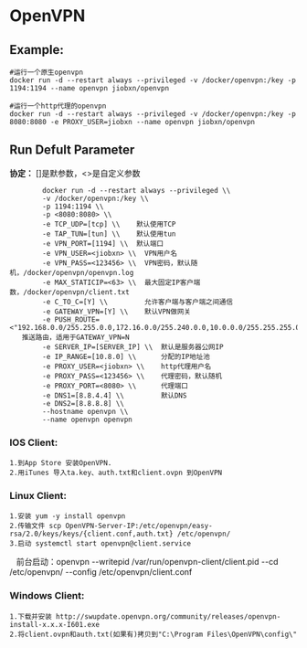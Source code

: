 OpenVPN
===

## Example:

    #运行一个原生openvpn
    docker run -d --restart always --privileged -v /docker/openvpn:/key -p 1194:1194 --name openvpn jiobxn/openvpn

    #运行一个http代理的openvpn
    docker run -d --restart always --privileged -v /docker/openvpn:/key -p 8080:8080 -e PROXY_USER=jiobxn --name openvpn jiobxn/openvpn
    

## Run Defult Parameter
**协定：** []是默参数，<>是自定义参数

			docker run -d --restart always --privileged \\
			-v /docker/openvpn:/key \\
			-p 1194:1194 \\
			-p <8080:8080> \\
			-e TCP_UDP=[tcp] \\    默认使用TCP
			-e TAP_TUN=[tun] \\    默认使用tun
			-e VPN_PORT=[1194] \\  默认端口
			-e VPN_USER=<jiobxn> \\  VPN用户名
			-e VPN_PASS=<123456> \\  VPN密码，默认随机，/docker/openvpn/openvpn.log
			-e MAX_STATICIP=<63> \\  最大固定IP客户端数，/docker/openvpn/client.txt
			-e C_TO_C=[Y] \\         允许客户端与客户端之间通信
			-e GATEWAY_VPN=[Y] \\    默认VPN做网关
			-e PUSH_ROUTE=<"192.168.0.0/255.255.0.0,172.16.0.0/255.240.0.0,10.0.0.0/255.255.255.0">    推送路由，适用于GATEWAY_VPN=N
			-e SERVER_IP=[SERVER_IP] \\  默认是服务器公网IP
			-e IP_RANGE=[10.8.0] \\      分配的IP地址池
			-e PROXY_USER=<jiobxn> \\    http代理用户名
			-e PROXY_PASS=<123456> \\    代理密码，默认随机
			-e PROXY_PORT=<8080> \\      代理端口
			-e DNS1=[8.8.4.4] \\         默认DNS
			-e DNS2=[8.8.8.8] \\
			--hostname openvpn \\
			--name openvpn openvpn

### IOS Client:

    1.到App Store 安装OpenVPN.
    2.用iTunes 导入ta.key、auth.txt和client.ovpn 到OpenVPN

### Linux Client:

    1.安装 yum -y install openvpn
    2.传输文件 scp OpenVPN-Server-IP:/etc/openvpn/easy-rsa/2.0/keys/keys/{client.conf,auth.txt} /etc/openvpn/
    3.启动 systemctl start openvpn@client.service
    前台启动：openvpn --writepid /var/run/openvpn-client/client.pid --cd /etc/openvpn/ --config /etc/openvpn/client.conf

### Windows Client:

    1.下载并安装 http://swupdate.openvpn.org/community/releases/openvpn-install-x.x.x-I601.exe
    2.将client.ovpn和auth.txt(如果有)拷贝到"C:\Program Files\OpenVPN\config\"
